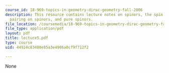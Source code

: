 ```yaml
---
course_id: 18-969-topics-in-geometry-dirac-geometry-fall-2006
description: This resource contains lecture notes on spinors, the spin group, a bilinear
  pairing on spinors, and pure spinors.
file_location: /coursemedia/18-969-topics-in-geometry-dirac-geometry-fall-2006/44924c83488e85a3e4906a0cf9f712f2_lecture5.pdf
file_type: application/pdf
layout: pdf
title: lecture5.pdf
type: course
uid: 44924c83488e85a3e4906a0cf9f712f2

---
```

None